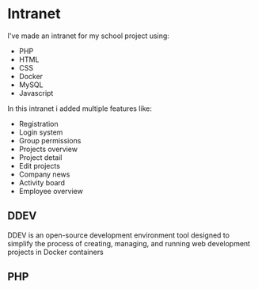 # Intranet

I've made an intranet for my school project using:
- PHP
- HTML
- CSS
- Docker
- MySQL
- Javascript

In this intranet i added multiple features like:
- Registration
- Login system
- Group permissions
- Projects overview
- Project detail
- Edit projects
- Company news
- Activity board
- Employee overview

## DDEV
DDEV is an open-source development environment tool designed to simplify the process of creating, managing, and running web development projects in Docker containers

## PHP
